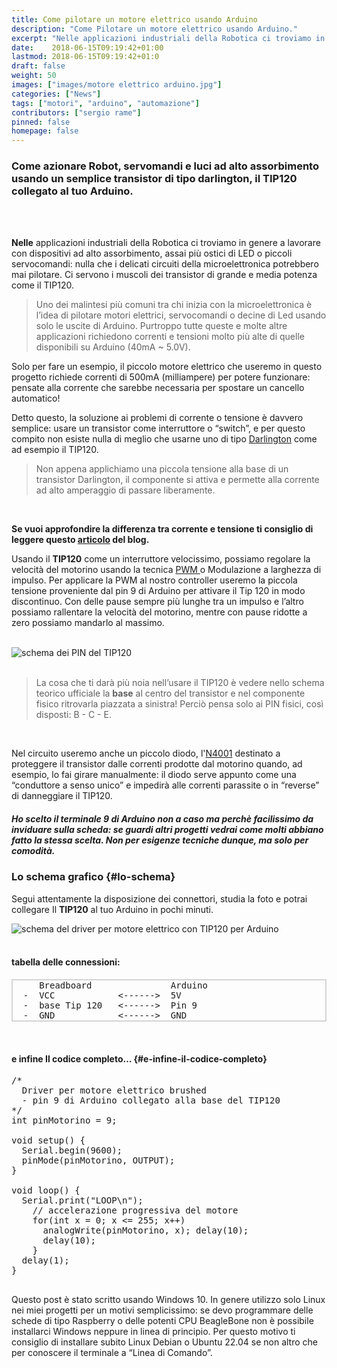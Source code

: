 ```yaml
---
title: Come pilotare un motore elettrico usando Arduino
description: "Come Pilotare un motore elettrico usando Arduino."
excerpt: "Nelle applicazioni industriali della Robotica ci troviamo in genere a lavorare con dispositivi ad alto assorbimento, assai più ostici di LED o piccoli servocomandi: nulla che i delicati circuiti della microelettronica potrebbero mai pilotare. Ci servono i muscoli dei transistor di grande e media potenza come il TIP120.. "
date:    2018-06-15T09:19:42+01:00
lastmod: 2018-06-15T09:19:42+01:0
draft: false
weight: 50
images: ["images/motore elettrico arduino.jpg"]
categories: ["News"]
tags: ["motori", "arduino", "automazione"]
contributors: ["sergio rame"]
pinned: false
homepage: false
---
```


### Come azionare Robot, servomandi e luci ad alto assorbimento usando un semplice transistor di tipo darlington, il TIP120 collegato al tuo Arduino.

<br>
<br>

**Nelle** applicazioni industriali della Robotica ci troviamo in genere a lavorare con dispositivi ad alto assorbimento, assai più ostici di LED o piccoli servocomandi: nulla che i delicati circuiti della microelettronica potrebbero mai pilotare. Ci servono i muscoli dei transistor di grande e media potenza come il TIP120.

> Uno dei malintesi più comuni tra chi inizia con la microelettronica è l’idea di pilotare motori elettrici, servocomandi o decine di Led usando solo le uscite di Arduino. Purtroppo tutte queste e molte altre applicazioni richiedono correnti e tensioni molto più alte di quelle disponibili su Arduino (40mA ~ 5.0V).

Solo per fare un esempio, il piccolo motore elettrico che useremo in questo progetto richiede correnti di 500mA (milliampere) per potere funzionare: pensate alla corrente che sarebbe necessaria per spostare un cancello automatico!

Detto questo, la soluzione ai problemi di corrente o tensione è davvero semplice: usare un transistor come interruttore o “switch”, e per questo compito non esiste nulla di meglio che usarne uno di tipo <a href="https://it.wikipedia.org/wiki/Transistor_Darlington">Darlington</a> come ad esempio il TIP120.
<br>

> Non appena applichiamo una piccola tensione alla base di un transistor Darlington, il componente si attiva e permette alla corrente ad alto amperaggio di passare liberamente.

<br>

**Se vuoi approfondire la differenza tra corrente e tensione ti consiglio di leggere questo [articolo](https://www.robotdazero.it/blog/la-differenza-tra-corrente-e-tensione) del blog.**

Usando il **TIP120** come un interruttore velocissimo, possiamo regolare la velocità del motorino usando la tecnica <a href = "https://it.wikipedia.org/wiki/Modulazione_di_larghezza_d%27impulso">PWM </a> o Modulazione a larghezza di impulso. Per applicare la PWM al nostro controller useremo la piccola tensione proveniente dal pin 9 di Arduino per attivare il Tip 120 in modo discontinuo. Con delle pause sempre più lunghe tra un impulso e l’altro possiamo rallentare la velocità del motorino, mentre con pause ridotte a zero possiamo mandarlo al massimo.

<br>

<img decoding="async" src="https://res.cloudinary.com/sebadima/image/upload/v1592550975/001/undefined_rr5hb0.png" alt="schema dei PIN del TIP120" />

<br>
<br>

> La cosa che ti darà più noia nell’usare il TIP120 è vedere nello schema teorico ufficiale la **base** al centro del transistor e nel componente fisico ritrovarla piazzata a sinistra! Perciò pensa solo ai PIN fisici, così disposti: B - C - E.

<br>

Nel circuito useremo anche un piccolo diodo, l'<a href="https://en.wikipedia.org/wiki/1N400x_rectifier_diode">N4001</a> destinato a proteggere il transistor dalle correnti prodotte dal motorino quando, ad esempio, lo fai girare manualmente: il diodo serve appunto come una “conduttore a senso unico” e impedirà alle correnti parassite o in “reverse” di danneggiare il TIP120.

##### Ho scelto il terminale 9 di Arduino non a caso ma perchè facilissimo da inviduare sulla scheda: se guardi altri progetti vedrai come molti abbiano fatto la stessa scelta. Non per esigenze tecniche dunque, ma solo per comodità.

### Lo schema grafico {#lo-schema}

Segui attentamente la disposizione dei connettori, studia la foto e potrai collegare Il **TIP120** al tuo Arduino in pochi minuti.

<img decoding="async" src="https://res.cloudinary.com/sebadima/image/upload/v1592559023/001/screenshot-3_xzszcr.png" alt="schema del driver per motore elettrico con TIP120 per Arduino"/>

<br>
<br>

#### tabella delle connessioni:
<pre class="prettyprint" style="border: 2px solid #d6d4d4;">     Breadboard               Arduino
  -  VCC            &lt;------&gt;  5V
  -  base Tip 120   &lt;------&gt;  Pin 9
  -  GND            &lt;------&gt;  GND
</pre>

&nbsp;

#### e infine Il codice completo… {#e-infine-il-codice-completo}

<pre>
/* 
  Driver per motore elettrico brushed
  - pin 9 di Arduino collegato alla base del TIP120
*/
int pinMotorino = 9;

void setup() {
  Serial.begin(9600);
  pinMode(pinMotorino, OUTPUT);  
}

void loop() {
  Serial.print("LOOP\n");
    // accelerazione progressiva del motore
    for(int x = 0; x <= 255; x++)
      analogWrite(pinMotorino, x); delay(10); 
      delay(10);
    }    
  delay(1);
}

</pre>

Questo post è stato scritto usando Windows 10. In genere utilizzo solo Linux nei miei progetti per un motivi semplicissimo: se devo programmare delle schede di tipo Raspberry o  delle potenti CPU BeagleBone non è possibile installarci Windows neppure in linea di principio. 
Per questo motivo ti consiglio di installare subito Linux Debian o Ubuntu 22.04 se non altro che per conoscere il terminale a “Linea di Comando”.
